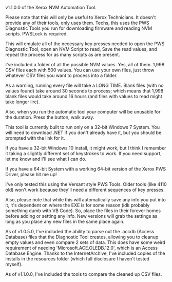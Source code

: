 v1.1.0.0 of the Xerox NVM Automation Tool.

Please note that this will only be useful to Xerox Technicians. It doesn't provide any of their tools, only uses them. Techs, this uses the PWS Diagnostic Tools you run for downloading firmware and reading NVM scripts. PWSLock is required.


This will emulate all of the necessary key presses needed to open the PWS Diagnostic Tool, open an NVM Script to read, Save the read values, and repeat the process for as many scripts as are present.

I've included a folder of all the possible NVM values. Yes, all of them. 1,998 CSV files each with 500 values. You can use your own files, just throw whatever CSV files you want to process into a folder.

As a warning, running every file will take a LONG TIME. Blank files (with no values found) take around 30 seconds to process; which means that 1,998 blank files would take around 16 hours (and files with values to read might take longer iirc).

Also, when you run the automatic tool your computer will be unusable for the duration. Press the button, walk away.


This tool is currently built to run only on a 32-bit Windows 7 System. You will need to download .NET if you don't already have it, but you should be prompted with the link for it.

If you have a 32-bit Windows 10 install, it might work, but I think I remember it taking a slightly different set of keystrokes to work. If you need support, let me know and I'll see what I can do.

If you have a 64-bit System with a working 64-bit version of the Xerox PWS Driver, please hit me up!


I've only tested this using the Versant style PWS Tools. Older tools (like 4110 old) won't work because they'll need a different sequences of key presses.


Also, please note that while this will automatically save any info you put into it, it's dependent on where the EXE is for some reason (idk probably something dumb with VB Code). 
So, place the files in their forever homes before adding or setting any info. New versions will grab the settings as long as you place any new files in the same place again.

As of v1.0.5.0, I've included the ability to parse out the .accdb (Access Database) files that the Diagnostic Tool creates, allowing you to cleanup empty values and even compare 2 sets of data.
This does have some weird requirement of needing 'Microsoft.ACE.OLEDB.12.0', which is an Access Database Engine. Thanks to the InternetArchive, I've included copies of the installs in the resources folder (which full disclosure I haven't tested myself).

As of v1.1.0.0, I've included the tools to compare the cleaned up CSV files.